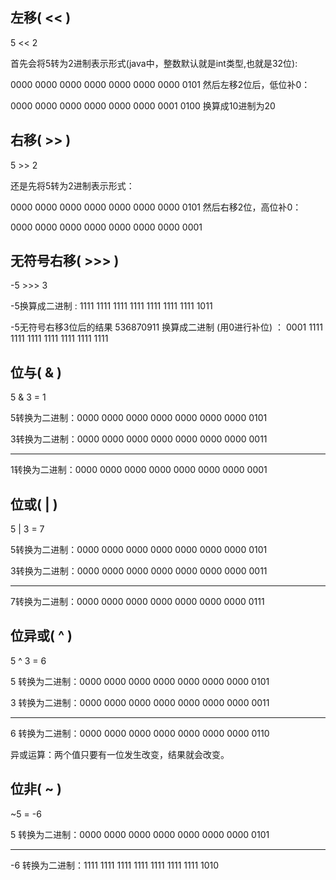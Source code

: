 ## 左移( << )
5 << 2

首先会将5转为2进制表示形式(java中，整数默认就是int类型,也就是32位):

0000 0000 0000 0000 0000 0000 0000 0101           然后左移2位后，低位补0：

0000 0000 0000 0000 0000 0000 0001 0100           换算成10进制为20

## 右移( >> ) 
5 >> 2

还是先将5转为2进制表示形式：

0000 0000 0000 0000 0000 0000 0000 0101 然后右移2位，高位补0：

0000 0000 0000 0000 0000 0000 0000 0001
## 无符号右移( >>> )
-5 >>> 3

-5换算成二进制 : 1111 1111 1111 1111 1111 1111 1111 1011

-5无符号右移3位后的结果 536870911 换算成二进制 (用0进行补位) ：  0001 1111 1111 1111 1111 1111 1111 1111  
## 位与( & )
5 & 3 = 1

5转换为二进制：0000 0000 0000 0000 0000 0000 0000 0101

3转换为二进制：0000 0000 0000 0000 0000 0000 0000 0011

-------------------------------------------------------------------------------------

1转换为二进制：0000 0000 0000 0000 0000 0000 0000 0001

## 位或( | )
5 | 3 = 7

5转换为二进制：0000 0000 0000 0000 0000 0000 0000 0101

3转换为二进制：0000 0000 0000 0000 0000 0000 0000 0011

-------------------------------------------------------------------------------------

7转换为二进制：0000 0000 0000 0000 0000 0000 0000 0111


## 位异或( ^ )
5 ^ 3 = 6

5 转换为二进制：0000 0000 0000 0000 0000 0000 0000 0101

3 转换为二进制：0000 0000 0000 0000 0000 0000 0000 0011

-------------------------------------------------------------------------------------

6 转换为二进制：0000 0000 0000 0000 0000 0000 0000 0110

异或运算：两个值只要有一位发生改变，结果就会改变。
## 位非( ~ )
~5 = -6

5 转换为二进制：0000 0000 0000 0000 0000 0000 0000 0101

-------------------------------------------------------------------------------------

-6 转换为二进制：1111 1111 1111 1111 1111 1111 1111 1010

